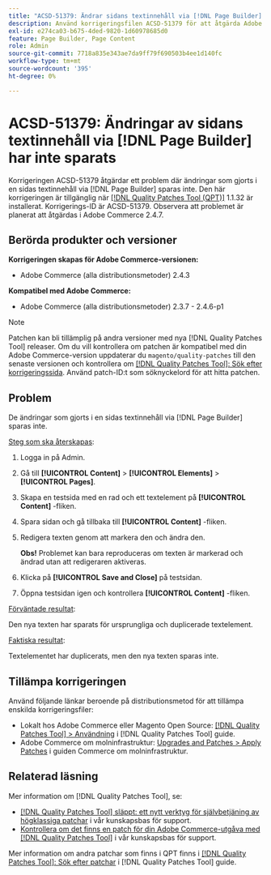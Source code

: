 ```yaml
---
title: "ACSD-51379: Ändrar sidans textinnehåll via [!DNL Page Builder] har inte sparats"
description: Använd korrigeringsfilen ACSD-51379 för att åtgärda Adobe Commerce-problemet där ändringar av en sidas textinnehåll görs via [!DNL Page Builder] sparas inte.
exl-id: e274ca03-b675-4ded-9820-1d60978685d0
feature: Page Builder, Page Content
role: Admin
source-git-commit: 7718a835e343ae7da9ff79f690503b4ee1d140fc
workflow-type: tm+mt
source-wordcount: '395'
ht-degree: 0%

---
```


# ACSD-51379: Ändringar av sidans textinnehåll via [!DNL Page Builder] har inte sparats

Korrigeringen ACSD-51379 åtgärdar ett problem där ändringar som gjorts i en sidas textinnehåll via [!DNL Page Builder] sparas inte. Den här korrigeringen är tillgänglig när [[!DNL Quality Patches Tool (QPT)]](/help/announcements/adobe-commerce-announcements/magento-quality-patches-released-new-tool-to-self-serve-quality-patches.md) 1.1.32 är installerat. Korrigerings-ID är ACSD-51379. Observera att problemet är planerat att åtgärdas i Adobe Commerce 2.4.7.

## Berörda produkter och versioner

**Korrigeringen skapas för Adobe Commerce-versionen:**

* Adobe Commerce (alla distributionsmetoder) 2.4.3

**Kompatibel med Adobe Commerce:**

* Adobe Commerce (alla distributionsmetoder) 2.3.7 - 2.4.6-p1

>[!NOTE]
>
>Patchen kan bli tillämplig på andra versioner med nya [!DNL Quality Patches Tool] releaser. Om du vill kontrollera om patchen är kompatibel med din Adobe Commerce-version uppdaterar du `magento/quality-patches` till den senaste versionen och kontrollera om [[!DNL Quality Patches Tool]: Sök efter korrigeringssida](https://experienceleague.adobe.com/tools/commerce-quality-patches/index.html). Använd patch-ID:t som söknyckelord för att hitta patchen.

## Problem

De ändringar som gjorts i en sidas textinnehåll via [!DNL Page Builder] sparas inte.

<u>Steg som ska återskapas</u>:

1. Logga in på Admin.
1. Gå till **[!UICONTROL Content]** > **[!UICONTROL Elements]** > **[!UICONTROL Pages]**.
1. Skapa en testsida med en rad och ett textelement på **[!UICONTROL Content]** -fliken.
1. Spara sidan och gå tillbaka till **[!UICONTROL Content]** -fliken.
1. Redigera texten genom att markera den och ändra den.

   **Obs!** Problemet kan bara reproduceras om texten är markerad och ändrad utan att redigeraren aktiveras.

1. Klicka på **[!UICONTROL Save and Close]** på testsidan.
1. Öppna testsidan igen och kontrollera **[!UICONTROL Content]** -fliken.

<u>Förväntade resultat</u>:

Den nya texten har sparats för ursprungliga och duplicerade textelement.

<u>Faktiska resultat</u>:

Textelementet har duplicerats, men den nya texten sparas inte.

## Tillämpa korrigeringen

Använd följande länkar beroende på distributionsmetod för att tillämpa enskilda korrigeringsfiler:

* Lokalt hos Adobe Commerce eller Magento Open Source: [[!DNL Quality Patches Tool] > Användning](https://experienceleague.adobe.com/docs/commerce-operations/tools/quality-patches-tool/usage.html) i [!DNL Quality Patches Tool] guide.
* Adobe Commerce om molninfrastruktur: [Upgrades and Patches > Apply Patches](https://experienceleague.adobe.com/docs/commerce-cloud-service/user-guide/develop/upgrade/apply-patches.html) i guiden Commerce om molninfrastruktur.

## Relaterad läsning

Mer information om [!DNL Quality Patches Tool], se:

* [[!DNL Quality Patches Tool] släppt: ett nytt verktyg för självbetjäning av högklassiga patchar](/help/announcements/adobe-commerce-announcements/magento-quality-patches-released-new-tool-to-self-serve-quality-patches.md) i vår kunskapsbas för support.
* [Kontrollera om det finns en patch för din Adobe Commerce-utgåva med [!DNL Quality Patches Tool]](/help/support-tools/patches-available-in-qpt-tool/check-patch-for-magento-issue-with-magento-quality-patches.md) i vår kunskapsbas för support.

Mer information om andra patchar som finns i QPT finns i [[!DNL Quality Patches Tool]: Sök efter patchar](https://experienceleague.adobe.com/tools/commerce-quality-patches/index.html) i [!DNL Quality Patches Tool] guide.
